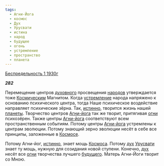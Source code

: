 ```yaml
---
tags:
  - Агни-Йога
  - космос
  - Дух
  - Урусвати
  - истина
  - народ
  - будущее
  - огонь
  - устремление
  - пространство
  - планета
---
```

[Беспредельность 1 1930г](https://127.0.0.1:4002/agni/1930)

___282___

Перемещение центров [духовного](../../../tags/#Дух) просвещения [народов](../../../tags/#[народ](../../../tags/#народ)) утверждается тоже [Космическим](../../../tags/#космос) Магнитом. Когда [устремление](../../../tags/#устремление) народа напряжено к основанию психического центра, тогда Наше психическое воздействие направляет психические зёрна. Так, [истинно](../../../tags/#истина), творится жизнь нашей [планеты](../../../tags/#планета). Творчество центров [Агни-йога](../../../tags/#Агни-Йога) так же творит, притягивая [огни](../../../tags/#огонь) психозёрен. Также центры [Агни-йога](../../../tags/#Агни-Йога) соответствуют всем пространственным событиям. Потому центры [Агни-йога](../../../tags/#Агни-Йога) устремлены к центрам эволюции. Потому знающий зерно эволюции несёт в себе все принципы, заложенные в [Космосе](../../../tags/#космос).   

Потому Агни-йог, [истинно](../../../tags/#истина), знает мощь [Космоса](../../../tags/#космос). Потому [дух](../../../tags/#Дух) [Урусвати](../../../tags/#Урусвати) знает ту мощь, нужную для созидания новой ступени. Конечно, [дух](../../../tags/#Дух) несёт все [огни](../../../tags/#огонь) творчества лучшего [будущего](../../../tags/#будущее). Матерь Агни-Йоги творит со Мною.